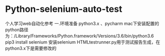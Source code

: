 # Python-selenium-auto-test
个人学习web自动化参考
一.环境准备
python3.x 、pycharm 
mac下安装配置的python路径为：/Library/Frameworks/Python.framework/Versions/3.6/bin/python3.6
pip3 install selenium 安装selenium
HTMLtestrunner.py用于测试报告生成，在python3.x下是需要修改的
